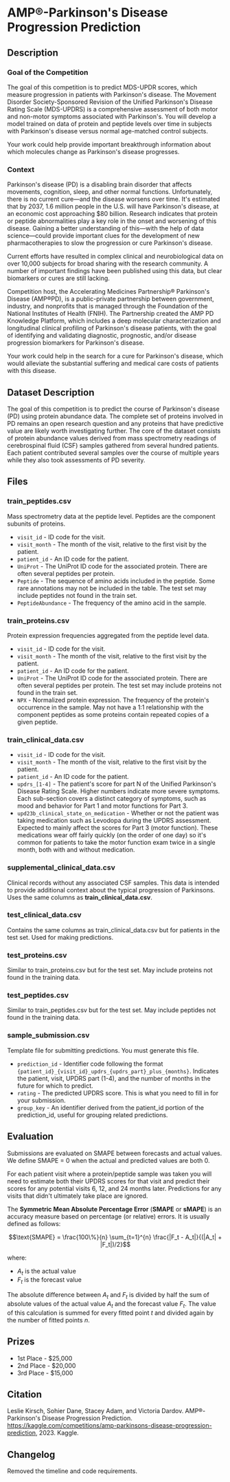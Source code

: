 # AMP®-Parkinson's Disease Progression Prediction

## Description

### Goal of the Competition
The goal of this competition is to predict MDS-UPDR scores, which measure progression in patients with Parkinson's disease. The Movement Disorder Society-Sponsored Revision of the Unified Parkinson's Disease Rating Scale (MDS-UPDRS) is a comprehensive assessment of both motor and non-motor symptoms associated with Parkinson's. You will develop a model trained on data of protein and peptide levels over time in subjects with Parkinson's disease versus normal age-matched control subjects.

Your work could help provide important breakthrough information about which molecules change as Parkinson's disease progresses.

### Context
Parkinson's disease (PD) is a disabling brain disorder that affects movements, cognition, sleep, and other normal functions. Unfortunately, there is no current cure—and the disease worsens over time. It's estimated that by 2037, 1.6 million people in the U.S. will have Parkinson's disease, at an economic cost approaching $80 billion. Research indicates that protein or peptide abnormalities play a key role in the onset and worsening of this disease. Gaining a better understanding of this—with the help of data science—could provide important clues for the development of new pharmacotherapies to slow the progression or cure Parkinson's disease.

Current efforts have resulted in complex clinical and neurobiological data on over 10,000 subjects for broad sharing with the research community. A number of important findings have been published using this data, but clear biomarkers or cures are still lacking.

Competition host, the Accelerating Medicines Partnership® Parkinson's Disease (AMP®PD), is a public-private partnership between government, industry, and nonprofits that is managed through the Foundation of the National Institutes of Health (FNIH). The Partnership created the AMP PD Knowledge Platform, which includes a deep molecular characterization and longitudinal clinical profiling of Parkinson's disease patients, with the goal of identifying and validating diagnostic, prognostic, and/or disease progression biomarkers for Parkinson's disease.

Your work could help in the search for a cure for Parkinson's disease, which would alleviate the substantial suffering and medical care costs of patients with this disease.

## Dataset Description

The goal of this competition is to predict the course of Parkinson's disease (PD) using protein abundance data. The complete set of proteins involved in PD remains an open research question and any proteins that have predictive value are likely worth investigating further. The core of the dataset consists of protein abundance values derived from mass spectrometry readings of cerebrospinal fluid (CSF) samples gathered from several hundred patients. Each patient contributed several samples over the course of multiple years while they also took assessments of PD severity.

## Files

### train_peptides.csv
Mass spectrometry data at the peptide level. Peptides are the component subunits of proteins.
* `visit_id` - ID code for the visit.
* `visit_month` - The month of the visit, relative to the first visit by the patient.
* `patient_id` - An ID code for the patient.
* `UniProt` - The UniProt ID code for the associated protein. There are often several peptides per protein.
* `Peptide` - The sequence of amino acids included in the peptide. Some rare annotations may not be included in the table. The test set may include peptides not found in the train set.
* `PeptideAbundance` - The frequency of the amino acid in the sample.

### train_proteins.csv
Protein expression frequencies aggregated from the peptide level data.
* `visit_id` - ID code for the visit.
* `visit_month` - The month of the visit, relative to the first visit by the patient.
* `patient_id` - An ID code for the patient.
* `UniProt` - The UniProt ID code for the associated protein. There are often several peptides per protein. The test set may include proteins not found in the train set.
* `NPX` - Normalized protein expression. The frequency of the protein's occurrence in the sample. May not have a 1:1 relationship with the component peptides as some proteins contain repeated copies of a given peptide.

### train_clinical_data.csv
* `visit_id` - ID code for the visit.
* `visit_month` - The month of the visit, relative to the first visit by the patient.
* `patient_id` - An ID code for the patient.
* `updrs_[1-4]` - The patient's score for part N of the Unified Parkinson's Disease Rating Scale. Higher numbers indicate more severe symptoms. Each sub-section covers a distinct category of symptoms, such as mood and behavior for Part 1 and motor functions for Part 3.
* `upd23b_clinical_state_on_medication` - Whether or not the patient was taking medication such as Levodopa during the UPDRS assessment. Expected to mainly affect the scores for Part 3 (motor function). These medications wear off fairly quickly (on the order of one day) so it's common for patients to take the motor function exam twice in a single month, both with and without medication.

### supplemental_clinical_data.csv
Clinical records without any associated CSF samples. This data is intended to provide additional context about the typical progression of Parkinsons. Uses the same columns as **train_clinical_data.csv**.

### test_clinical_data.csv
Contains the same columns as train_clinical_data.csv but for patients in the test set. Used for making predictions.

### test_proteins.csv
Similar to train_proteins.csv but for the test set. May include proteins not found in the training data.

### test_peptides.csv
Similar to train_peptides.csv but for the test set. May include peptides not found in the training data.

### sample_submission.csv
Template file for submitting predictions. You must generate this file.
* `prediction_id` - Identifier code following the format `{patient_id}_{visit_id}_updrs_{updrs_part}_plus_{months}`. Indicates the patient, visit, UPDRS part (1-4), and the number of months in the future for which to predict.
* `rating` - The predicted UPDRS score. This is what you need to fill in for your submission.
* `group_key` - An identifier derived from the patient_id portion of the prediction_id, useful for grouping related predictions.

## Evaluation
Submissions are evaluated on SMAPE between forecasts and actual values. We define SMAPE = 0 when the actual and predicted values are both 0.

For each patient visit where a protein/peptide sample was taken you will need to estimate both their UPDRS scores for that visit and predict their scores for any potential visits 6, 12, and 24 months later. Predictions for any visits that didn't ultimately take place are ignored.

The **Symmetric Mean Absolute Percentage Error** (**SMAPE** or **sMAPE**) is an accuracy measure based on percentage (or relative) errors. It is usually defined as follows:

$$\text{SMAPE} = \frac{100\%}{n} \sum_{t=1}^{n} \frac{|F_t - A_t|}{(|A_t| + |F_t|)/2}$$

where:
- *A<sub>t</sub>* is the actual value
- *F<sub>t</sub>* is the forecast value

The absolute difference between *A<sub>t</sub>* and *F<sub>t</sub>* is divided by half the sum of absolute values of the actual value *A<sub>t</sub>* and the forecast value *F<sub>t</sub>*. The value of this calculation is summed for every fitted point *t* and divided again by the number of fitted points *n*.

## Prizes
- 1st Place - $25,000
- 2nd Place - $20,000
- 3rd Place - $15,000

## Citation
Leslie Kirsch, Sohier Dane, Stacey Adam, and Victoria Dardov. AMP®-Parkinson's Disease Progression Prediction. https://kaggle.com/competitions/amp-parkinsons-disease-progression-prediction, 2023. Kaggle.

## Changelog
Removed the timeline and code requirements.

